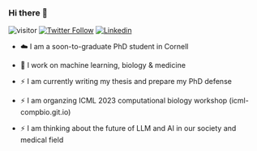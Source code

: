 ### Hi there 👋

![visitor](https://visitor-badge.glitch.me/badge?page_id=yubinxie.yubinxie)
[![Twitter Follow](https://img.shields.io/twitter/follow/yubin_xie?label=Follow)](https://twitter.com/Yubin_Xie)
[![Linkedin](https://img.shields.io/badge/-Yubin-blue?style=flat-square&logo=Linkedin&logoColor=white&link=https://www.linkedin.com/in/yubin-x-57198711a/)](https://www.linkedin.com/in/yubin-x-57198711a/)

- ☁️ I am a soon-to-graduate PhD student in Cornell
- 🔭 I work on machine learning, biology & medicine 


- ⚡ I am currently writing my thesis and prepare my PhD defense
- ⚡ I am organzing ICML 2023 computational biology workshop (icml-compbio.git.io)
- ⚡ I am thinking about the future of LLM and AI in our society and medical field  

<!--
**YubinXie/yubinxie** is a ✨ _special_ ✨ repository because its `README.md` (this file) appears on your GitHub profile.

Here are some ideas to get you started:

- 🔭 I’m currently working on ...
- 🌱 I’m currently learning ...
- 👯 I’m looking to collaborate on ...
- 🤔 I’m looking for help with ...
- 💬 Ask me about ...
- 📫 How to reach me: ...
- 😄 Pronouns: ...
- ⚡ Fun fact: ...
-->

